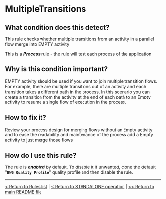 # MultipleTransitions

## What condition does this detect?

This rule checks whether multiple transitions from an activity in a parallel flow merge into EMPTY activity

This is a ***Process*** rule - the rule will test each process of the application

## Why is this condition important?

EMPTY activity should be used if you want to join multiple transition flows. For example, there are multiple transitions out of an activity and each transition takes a different path in the process. In this scenario you can create a transition from the activity at the end of each path to an Empty activity to resume a single flow of execution in the process.

## How to fix it?

Review your process design for merging flows without an Empty activity and to ease the readability and maintenance of the process add a Empty activity to just merge those flows

## How do I use this rule?

The rule is **_enabled_** by default. To disable it if unwanted, clone the default "**`BW6 Quality Profile`**" quality profile and then disable the rule.

---
[< Return to Rules list](./RULES.md) | [< Return to STANDALONE operation](../STANDALONE.md) | [<< Return to main README file](../../README.md)
